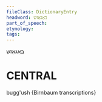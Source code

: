 ```yaml
---
fileClass: DictionaryEntry
headword: באַגאַזש
part_of_speech: 
etymology: 
tags: 
---
```

באַגאַזש

CENTRAL
========

bugg'ush {Birnbaum transcriptions}